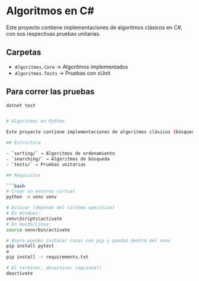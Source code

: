 # Algoritmos en C#

Este proyecto contiene implementaciones de algoritmos clásicos en C#, con sus respectivas pruebas unitarias.

## Carpetas

- `Algoritmos.Core` → Algoritmos implementados
- `Algoritmos.Tests` → Pruebas con xUnit

## Para correr las pruebas

```bash
dotnet test


# Algoritmos en Python

Este proyecto contiene implementaciones de algoritmos clásicos (búsqueda y ordenamiento) en Python, junto con pruebas unitarias usando `pytest`.

## Estructura

- `sorting/` → Algoritmos de ordenamiento
- `searching/` → Algoritmos de búsqueda
- `tests/` → Pruebas unitarias

## Requisitos

```bash
# Crear un entorno virtual
python -m venv venv

# Activar (depende del sistema operativo)
# En Windows:
venv\Scripts\activate
# En macOS/Linux:
source venv/bin/activate

# Ahora puedes instalar cosas con pip y quedan dentro del venv
pip install pytest
o
pip install -r requirements.txt

# Al terminar, desactivar (opcional)
deactivate